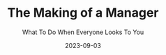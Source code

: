 ---
unlisted: true
completionDate: 2023-09-03
date: 2023-09-03
title: "The Making of a Manager"
subtitle: "What To Do When Everyone Looks To You"
bookAuthor: Julie Zhou
bookImage: ./src/images/bookshelf/making-manager.jpg
bookRating: ★★★★★
amazonLink: https://a.co/d/ejcGTuJ
recommendedBy: DesignBetter
tags:
    - bookshelf
---